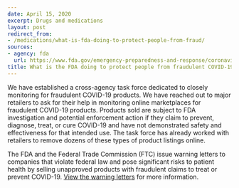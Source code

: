 ```yaml
---
date: April 15, 2020
excerpt: Drugs and medications
layout: post
redirect_from:
- /medications/what-is-fda-doing-to-protect-people-from-fraud/
sources:
- agency: fda
  url: https://www.fda.gov/emergency-preparedness-and-response/coronavirus-disease-2019-covid-19/coronavirus-disease-2019-covid-19-frequently-asked-questions
title: What is the FDA doing to protect people from fraudulent COVID-19 products?
---
```


We have established a cross-agency task force dedicated to closely monitoring for fraudulent COVID-19 products. We have reached out to major retailers to ask for their help in monitoring online marketplaces for fraudulent COVID-19 products. Products sold are subject to FDA investigation and potential enforcement action if they claim to prevent, diagnose, treat, or cure COVID-19 and have not demonstrated safety and effectiveness for that intended use. The task force has already worked with retailers to remove dozens of these types of product listings online.

The FDA and the Federal Trade Commission (FTC) issue warning letters to companies that violate federal law and pose significant risks to patient health by selling unapproved products with fraudulent claims to treat or prevent COVID-19. [View the warning letters](https://www.fda.gov/consumers/health-fraud-scams/fraudulent-coronavirus-disease-2019-covid-19-products) for more information.